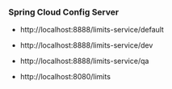 ### Spring Cloud Config Server

- http://localhost:8888/limits-service/default
- http://localhost:8888/limits-service/dev
- http://localhost:8888/limits-service/qa



- http://localhost:8080/limits